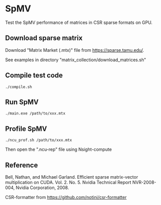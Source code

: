 # SpMV
Test the SpMV performance of matrices in CSR sparse formats on GPU.

## Download sparse matrix
Download "Matrix Market (.mtx)" file from https://sparse.tamu.edu/. 

See examples in directory "matrix_collection/download_matrices.sh"

## Compile test code
```shell
./compile.sh
```

## Run SpMV
```shell
./main.exe /path/to/xxx.mtx
```

## Profile SpMV
```shell
./ncu_prof.sh /path/to/xxx.mtx
```
Then open the ".ncu-rep" file using Nsight-compute

## Reference
Bell, Nathan, and Michael Garland. Efficient sparse matrix-vector multiplication on CUDA. Vol. 2. No. 5. Nvidia Technical Report NVR-2008-004, Nvidia Corporation, 2008.

CSR-formatter from https://github.com/notini/csr-formatter
